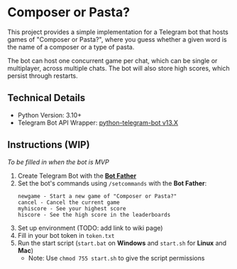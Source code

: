 # Composer or Pasta?
This project provides a simple implementation for a Telegram bot that hosts games of "Composer or Pasta?", where you guess whether a given word is the name of a composer or a type of pasta.

The bot can host one concurrent game per chat, which can be single or multiplayer, across multiple chats. The bot will also store high scores, which persist through restarts.

## Technical Details

- Python Version: 3.10+
- Telegram Bot API Wrapper: [python-telegram-bot v13.X](https://github.com/python-telegram-bot/python-telegram-bot)

## Instructions (WIP)
*To be filled in when the bot is MVP*

1. Create Telegram Bot with the [**Bot Father**](https://core.telegram.org/bots#6-botfather)
2. Set the bot's commands using `/setcommands` with the **Bot Father**:
    ```
    newgame - Start a new game of "Composer or Pasta?"
    cancel - Cancel the current game
    myhiscore - See your highest score
    hiscore - See the high score in the leaderboards
    ``` 
3. Set up environment (TODO: add link to wiki page)
4. Fill in your bot token in `token.txt`
5. Run the start script (`start.bat` on **Windows** and `start.sh` for **Linux** and **Mac**)
    - Note: Use `chmod 755 start.sh` to give the script permissions
